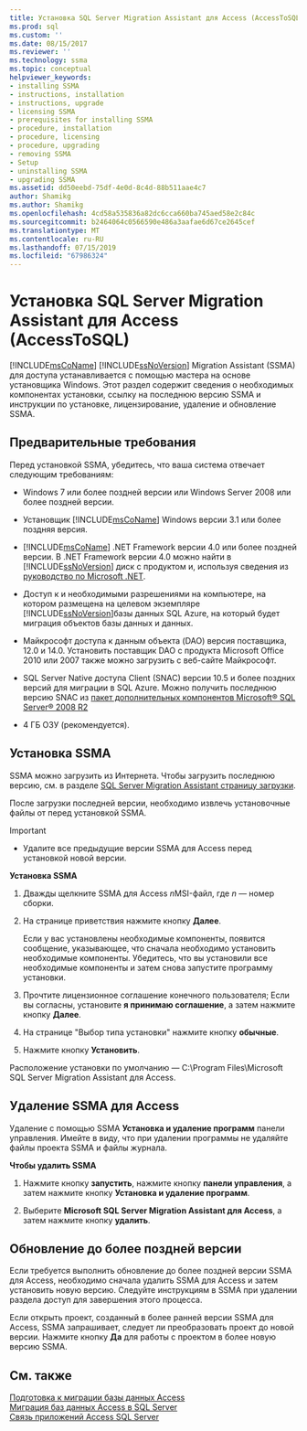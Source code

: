 ```yaml
---
title: Установка SQL Server Migration Assistant для Access (AccessToSQL) | Документация Майкрософт
ms.prod: sql
ms.custom: ''
ms.date: 08/15/2017
ms.reviewer: ''
ms.technology: ssma
ms.topic: conceptual
helpviewer_keywords:
- installing SSMA
- instructions, installation
- instructions, upgrade
- licensing SSMA
- prerequisites for installing SSMA
- procedure, installation
- procedure, licensing
- procedure, upgrading
- removing SSMA
- Setup
- uninstalling SSMA
- upgrading SSMA
ms.assetid: dd50eebd-75df-4e0d-8c4d-88b511aae4c7
author: Shamikg
ms.author: Shamikg
ms.openlocfilehash: 4cd58a535836a82dc6cca660ba745aed58e2c84c
ms.sourcegitcommit: b2464064c0566590e486a3aafae6d67ce2645cef
ms.translationtype: MT
ms.contentlocale: ru-RU
ms.lasthandoff: 07/15/2019
ms.locfileid: "67986324"
---
```

# <a name="installing-sql-server-migration-assistant-for-access-accesstosql"></a>Установка SQL Server Migration Assistant для Access (AccessToSQL)
[!INCLUDE[msCoName](../../includes/msconame_md.md)] [!INCLUDE[ssNoVersion](../../includes/ssnoversion-md.md)] Migration Assistant (SSMA) для доступа устанавливается с помощью мастера на основе установщика Windows. Этот раздел содержит сведения о необходимых компонентах установки, ссылку на последнюю версию SSMA и инструкции по установке, лицензирование, удаление и обновление SSMA.  
  
## <a name="prerequisites"></a>Предварительные требования  
Перед установкой SSMA, убедитесь, что ваша система отвечает следующим требованиям:  
  
-   Windows 7 или более поздней версии или Windows Server 2008 или более поздней версии.  
  
-   Установщик [!INCLUDE[msCoName](../../includes/msconame_md.md)] Windows версии 3.1 или более поздняя версия.  
  
-   [!INCLUDE[msCoName](../../includes/msconame_md.md)] .NET Framework версии 4.0 или более поздней версии. В .NET Framework версии 4.0 можно найти в [!INCLUDE[ssNoVersion](../../includes/ssnoversion-md.md)] диск с продуктом и, используя сведения из [руководство по Microsoft .NET](https://docs.microsoft.com/dotnet/framework/).
  
-   Доступ к и необходимыми разрешениями на компьютере, на котором размещена на целевом экземпляре [!INCLUDE[ssNoVersion](../../includes/ssnoversion-md.md)]базы данных SQL Azure, на который будет миграция объектов базы данных и данных.  
  
-   Майкрософт доступа к данным объекта (DAO) версия поставщика, 12.0 и 14.0. Установить поставщик DAO с продукта Microsoft Office 2010 или 2007 также можно загрузить с веб-сайте Майкрософт.  
  
-   SQL Server Native доступа Client (SNAC) версии 10.5 и более поздних версий для миграции в SQL Azure. Можно получить последнюю версию SNAC из [пакет дополнительных компонентов Microsoft® SQL Server® 2008 R2](https://go.microsoft.com/fwlink/?LinkId=196940)  
  
-   4 ГБ ОЗУ (рекомендуется).  
  
## <a name="installing-ssma"></a>Установка SSMA  
SSMA можно загрузить из Интернета. Чтобы загрузить последнюю версию, см. в разделе [SQL Server Migration Assistant страницу загрузки](https://aka.ms/ssmaforaccess).  
  
После загрузки последней версии, необходимо извлечь установочные файлы от перед установкой SSMA.

> [!IMPORTANT]  
> -   Удалите все предыдущие версии SSMA для Access перед установкой новой версии.  
  
**Установка SSMA**  
  
1.  Дважды щелкните SSMA для Access *n*MSI-файл, где *n* — номер сборки.  
  
2.  На странице приветствия нажмите кнопку **Далее**.  
  
    Если у вас установлены необходимые компоненты, появится сообщение, указывающее, что сначала необходимо установить необходимые компоненты. Убедитесь, что вы установили все необходимые компоненты и затем снова запустите программу установки.  
  
3.  Прочтите лицензионное соглашение конечного пользователя; Если вы согласны, установите **я принимаю соглашение**, а затем нажмите кнопку **Далее**.  
  
4.  На странице "Выбор типа установки" нажмите кнопку **обычные**.  
  
5.  Нажмите кнопку **Установить**.  
  
Расположение установки по умолчанию — C:\Program Files\Microsoft SQL Server Migration Assistant для Access.  
  
## <a name="uninstalling-ssma-for-access"></a>Удаление SSMA для Access  
Удаление с помощью SSMA **Установка и удаление программ** панели управления. Имейте в виду, что при удалении программы не удаляйте файлы проекта SSMA и файлы журнала.  
  
**Чтобы удалить SSMA**  
  
1.  Нажмите кнопку **запустить**, нажмите кнопку **панели управления**, а затем нажмите кнопку **Установка и удаление программ**.  
  
2.  Выберите **Microsoft SQL Server Migration Assistant для Access**, а затем нажмите кнопку **удалить**.  
  
## <a name="upgrading-to-a-later-version"></a>Обновление до более поздней версии  
Если требуется выполнить обновление до более поздней версии SSMA для Access, необходимо сначала удалить SSMA для Access и затем установить новую версию. Следуйте инструкциям в SSMA при удалении раздела доступ для завершения этого процесса.  
  
Если открыть проект, созданный в более ранней версии SSMA для Access, SSMA запрашивает, следует ли преобразовать проект до новой версии. Нажмите кнопку **Да** для работы с проектом в более новую версию SSMA.  
  
## <a name="see-also"></a>См. также  
[Подготовка к миграции базы данных Access](preparing-access-databases-for-migration-accesstosql.md)  
[Миграция баз данных Access в SQL Server](migrating-access-databases-to-sql-server-azure-sql-db-accesstosql.md)  
[Связь приложений Access SQL Server](linking-access-applications-to-sql-server-azure-sql-db-accesstosql.md)  
  
